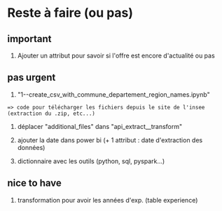 # Reste à faire (ou pas)

## important

  1. Ajouter un attribut pour savoir si l'offre est encore d'actualité ou pas


## pas urgent

  1. "1--create_csv_with_commune_departement_region_names.ipynb"

    => code pour télécharger les fichiers depuis le site de l'insee (extraction du .zip, etc...)

  1. déplacer "additional_files" dans "api_extract__transform"

  1. ajouter la date dans power bi (+ 1 attribut : date d'extraction des données)

  1. dictionnaire avec les outils (python, sql, pyspark...)


## nice to have

  1. transformation pour avoir les années d'exp. (table experience)